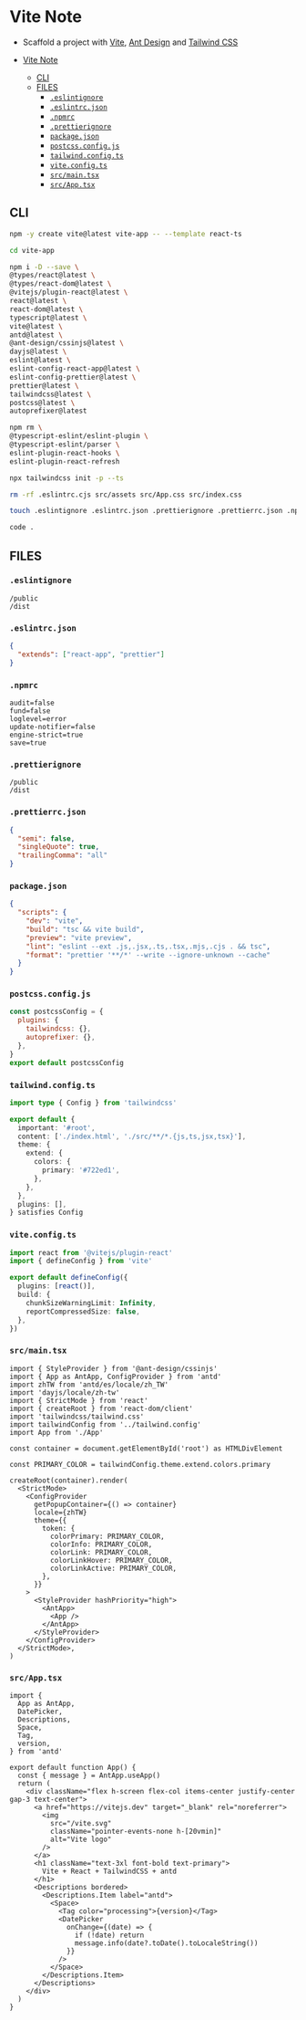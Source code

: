 # Vite Note

- Scaffold a project with [Vite](https://vitejs.dev/), [Ant Design](https://ant.design/) and [Tailwind CSS](https://tailwindcss.com/)

- [Vite Note](#vite-note)
  - [CLI](#cli)
  - [FILES](#files)
    - [`.eslintignore`](#eslintignore)
    - [`.eslintrc.json`](#eslintrcjson)
    - [`.npmrc`](#npmrc)
    - [`.prettierignore`](#prettierignore)
    - [`package.json`](#packagejson)
    - [`postcss.config.js`](#postcssconfigjs)
    - [`tailwind.config.ts`](#tailwindconfigts)
    - [`vite.config.ts`](#viteconfigts)
    - [`src/main.tsx`](#srcmaintsx)
    - [`src/App.tsx`](#srcapptsx)

## CLI

```sh
npm -y create vite@latest vite-app -- --template react-ts
```

```sh
cd vite-app
```

```sh
npm i -D --save \
@types/react@latest \
@types/react-dom@latest \
@vitejs/plugin-react@latest \
react@latest \
react-dom@latest \
typescript@latest \
vite@latest \
antd@latest \
@ant-design/cssinjs@latest \
dayjs@latest \
eslint@latest \
eslint-config-react-app@latest \
eslint-config-prettier@latest \
prettier@latest \
tailwindcss@latest \
postcss@latest \
autoprefixer@latest
```

```sh
npm rm \
@typescript-eslint/eslint-plugin \
@typescript-eslint/parser \
eslint-plugin-react-hooks \
eslint-plugin-react-refresh
```

```sh
npx tailwindcss init -p --ts
```

```sh
rm -rf .eslintrc.cjs src/assets src/App.css src/index.css
```

```sh
touch .eslintignore .eslintrc.json .prettierignore .prettierrc.json .npmrc
```

```sh
code .
```

## FILES

### `.eslintignore`

```ignore
/public
/dist
```

### `.eslintrc.json`

```json
{
  "extends": ["react-app", "prettier"]
}
```

### `.npmrc`

```npmrc
audit=false
fund=false
loglevel=error
update-notifier=false
engine-strict=true
save=true
```

### `.prettierignore`

```ignore
/public
/dist
```

### `.prettierrc.json`

```json
{
  "semi": false,
  "singleQuote": true,
  "trailingComma": "all"
}
```

### `package.json`

```json
{
  "scripts": {
    "dev": "vite",
    "build": "tsc && vite build",
    "preview": "vite preview",
    "lint": "eslint --ext .js,.jsx,.ts,.tsx,.mjs,.cjs . && tsc",
    "format": "prettier '**/*' --write --ignore-unknown --cache"
  }
}
```

### `postcss.config.js`

```js
const postcssConfig = {
  plugins: {
    tailwindcss: {},
    autoprefixer: {},
  },
}
export default postcssConfig
```

### `tailwind.config.ts`

```ts
import type { Config } from 'tailwindcss'

export default {
  important: '#root',
  content: ['./index.html', './src/**/*.{js,ts,jsx,tsx}'],
  theme: {
    extend: {
      colors: {
        primary: '#722ed1',
      },
    },
  },
  plugins: [],
} satisfies Config
```

### `vite.config.ts`

```ts
import react from '@vitejs/plugin-react'
import { defineConfig } from 'vite'

export default defineConfig({
  plugins: [react()],
  build: {
    chunkSizeWarningLimit: Infinity,
    reportCompressedSize: false,
  },
})
```

### `src/main.tsx`

```tsx
import { StyleProvider } from '@ant-design/cssinjs'
import { App as AntApp, ConfigProvider } from 'antd'
import zhTW from 'antd/es/locale/zh_TW'
import 'dayjs/locale/zh-tw'
import { StrictMode } from 'react'
import { createRoot } from 'react-dom/client'
import 'tailwindcss/tailwind.css'
import tailwindConfig from '../tailwind.config'
import App from './App'

const container = document.getElementById('root') as HTMLDivElement

const PRIMARY_COLOR = tailwindConfig.theme.extend.colors.primary

createRoot(container).render(
  <StrictMode>
    <ConfigProvider
      getPopupContainer={() => container}
      locale={zhTW}
      theme={{
        token: {
          colorPrimary: PRIMARY_COLOR,
          colorInfo: PRIMARY_COLOR,
          colorLink: PRIMARY_COLOR,
          colorLinkHover: PRIMARY_COLOR,
          colorLinkActive: PRIMARY_COLOR,
        },
      }}
    >
      <StyleProvider hashPriority="high">
        <AntApp>
          <App />
        </AntApp>
      </StyleProvider>
    </ConfigProvider>
  </StrictMode>,
)
```

### `src/App.tsx`

```tsx
import {
  App as AntApp,
  DatePicker,
  Descriptions,
  Space,
  Tag,
  version,
} from 'antd'

export default function App() {
  const { message } = AntApp.useApp()
  return (
    <div className="flex h-screen flex-col items-center justify-center gap-3 text-center">
      <a href="https://vitejs.dev" target="_blank" rel="noreferrer">
        <img
          src="/vite.svg"
          className="pointer-events-none h-[20vmin]"
          alt="Vite logo"
        />
      </a>
      <h1 className="text-3xl font-bold text-primary">
        Vite + React + TailwindCSS + antd
      </h1>
      <Descriptions bordered>
        <Descriptions.Item label="antd">
          <Space>
            <Tag color="processing">{version}</Tag>
            <DatePicker
              onChange={(date) => {
                if (!date) return
                message.info(date?.toDate().toLocaleString())
              }}
            />
          </Space>
        </Descriptions.Item>
      </Descriptions>
    </div>
  )
}
```
